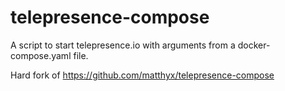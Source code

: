 # telepresence-compose
A script to start telepresence.io with arguments from a docker-compose.yaml file.

Hard fork of https://github.com/matthyx/telepresence-compose
